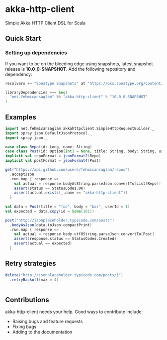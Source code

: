# akka-http-client
Simple Akka HTTP Client DSL for Scala

## Quick Start

### Setting up dependencies

If you want to be on the bleeding edge using snapshots, latest snapshot release is **10.0_0-SNAPSHOT**. Add the following repository and dependency:
```scala
resolvers += "Sonatype Snapshots" at "https://oss.sonatype.org/content/repositories/snapshots/"

libraryDependencies ++= Seq(
  "net.fehmicansaglam" %% "akka-http-client" % "10.0_0-SNAPSHOT"
)
```

## Examples

```scala
import net.fehmicansaglam.akkahttpclient.SimpleHttpRequestBuilder._
import spray.json.DefaultJsonProtocol._
import spray.json._

case class Repo(id: Long, name: String)
case class Post(id: Option[Int] = None, title: String, body: String, userId: Int)
implicit val repoFormat = jsonFormat2(Repo)
implicit val postFormat = jsonFormat4(Post)

get("https://api.github.com/users/fehmicansaglam/repos")
  .acceptJson
  .run.map { response =>
    val actual = response.bodyAsString.parseJson.convertTo[List[Repo]]
    assert(status == StatusCodes.OK)
    assert(actual.exists(_.name == "akka-http-client"))
  }
  
val data = Post(title = "foo", body = "bar", userId = 1)
val expected = data.copy(id = Some(101))

post("http://jsonplaceholder.typicode.com/posts")
  .bodyAsJson(data.toJson.compactPrint)
  .run.map { response =>
    val actual = response.body.utf8String.parseJson.convertTo[Post]
    assert(response.status == StatusCodes.Created)
    assert(actual == expected)
  }  
```

## Retry strategies

```scala
delete("http://jsonplaceholder.typicode.com/posts/1")
  .retryBackoff(max = 4)
  
```

## Contributions
akka-http-client needs your help. Good ways to contribute include:

* Raising bugs and feature requests
* Fixing bugs
* Adding to the documentation
